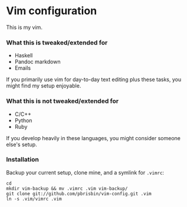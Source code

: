 # Vim configuration

This is my vim.

### What this is tweaked/extended for

* Haskell
* Pandoc markdown
* Emails

If you primarily use vim for day-to-day text editing plus these tasks, 
you might find my setup enjoyable.

### What this is not tweaked/extended for

* C/C++
* Python
* Ruby

If you develop heavily in these languages, you might consider someone 
else's setup.

### Installation

Backup your current setup, clone mine, and a symlink for `.vimrc`:

    cd
    mkdir vim-backup && mv .vimrc .vim vim-backup/
    git clone git://github.com/pbrisbin/vim-config.git .vim
    ln -s .vim/vimrc .vim
